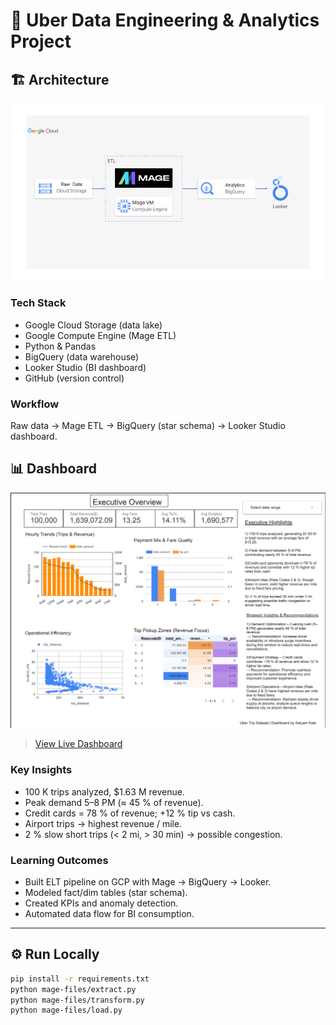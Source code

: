 # 🚕 Uber Data Engineering & Analytics Project

## 🏗️ Architecture
![Architecture](assets/architecture.jpg)

### Tech Stack
- Google Cloud Storage (data lake)
- Google Compute Engine (Mage ETL)
- Python & Pandas
- BigQuery (data warehouse)
- Looker Studio (BI dashboard)
- GitHub (version control)

### Workflow
Raw data → Mage ETL → BigQuery (star schema) → Looker Studio dashboard.

## 📊 Dashboard
![Dashboard Overview](assets/dashboard_overview.png)
> [View Live Dashboard](<your-Looker-Studio-link>)

### Key Insights
- 100 K trips analyzed, $1.63 M revenue.
- Peak demand 5–8 PM (≈ 45 % of revenue).
- Credit cards = 78 % of revenue; +12 % tip vs cash.
- Airport trips → highest revenue / mile.
- 2 % slow short trips (< 2 mi, > 30 min) → possible congestion.

### Learning Outcomes
- Built ELT pipeline on GCP with Mage → BigQuery → Looker.
- Modeled fact/dim tables (star schema).
- Created KPIs and anomaly detection.
- Automated data flow for BI consumption.

---

## ⚙️ Run Locally
```bash
pip install -r requirements.txt
python mage-files/extract.py
python mage-files/transform.py
python mage-files/load.py
```
